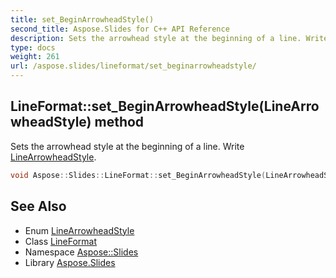 ```yaml
---
title: set_BeginArrowheadStyle()
second_title: Aspose.Slides for C++ API Reference
description: Sets the arrowhead style at the beginning of a line. Write LineArrowheadStyle.
type: docs
weight: 261
url: /aspose.slides/lineformat/set_beginarrowheadstyle/
---
```

## LineFormat::set_BeginArrowheadStyle(LineArrowheadStyle) method


Sets the arrowhead style at the beginning of a line. Write [LineArrowheadStyle](../../linearrowheadstyle/).

```cpp
void Aspose::Slides::LineFormat::set_BeginArrowheadStyle(LineArrowheadStyle value) override
```

## See Also

* Enum [LineArrowheadStyle](../../linearrowheadstyle/)
* Class [LineFormat](../)
* Namespace [Aspose::Slides](../../)
* Library [Aspose.Slides](../../../)